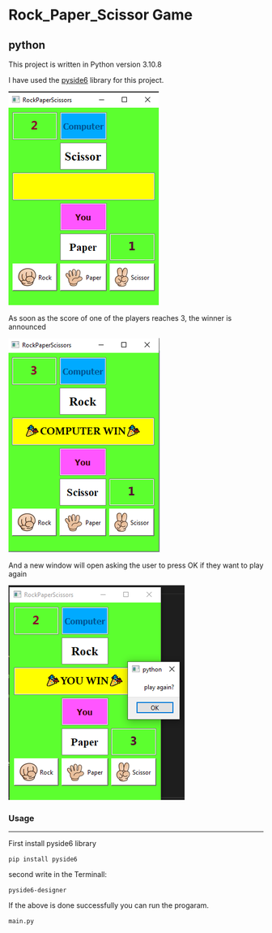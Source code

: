 # Rock_Paper_Scissor Game





## python


This project is written in Python version 3.10.8

I have used the [pyside6](https://pypi.org/project/PySide/) library for this project.


![screenshot](1.png)


As soon as the score of one of the players reaches 3, the winner is announced


![screenshot](2.png)


And a new window will open asking the user to press OK if they want to play again

![screenshot](3.png)

### **Usage**
---

First install pyside6 library
 ```
pip install pyside6
 ```
second write in the Terminall:
 ```
 pyside6-designer
 ```
 If the above is done successfully you can run the progaram.
  ```
main.py
   ```